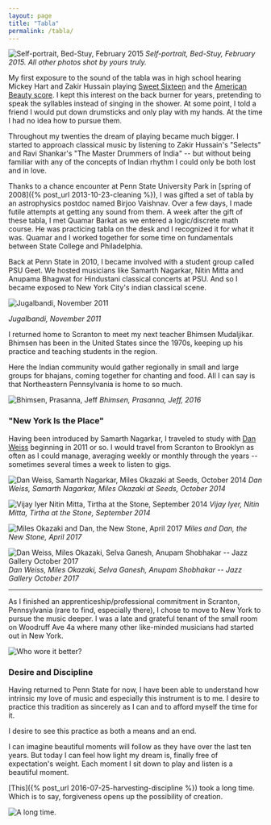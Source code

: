 ```yaml
---
layout: page
title: "Tabla"
permalink: /tabla/
---
```


![Self-portrait, Bed-Stuy, February 2015](/assets/selftabla.png)
_Self-portrait, Bed-Stuy, February 2015. All other photos shot by yours truly._

My first exposure to the sound of the tabla was in high school hearing Mickey Hart and Zakir Hussain playing [Sweet Sixteen](https://www.youtube.com/watch?v=jkubRK-RRUQ) and the [American Beauty score](https://www.youtube.com/watch?v=hrU3EppRwNA). I kept this interest on the back burner for years, pretending to speak the syllables instead of singing in the shower. At some point, I told a friend I would put down drumsticks and only play with my hands. At the time I had no idea how to pursue them.

Throughout my twenties the dream of playing became much bigger. I started to approach classical music by listening to Zakir Hussain's "Selects" and Ravi Shankar's "The Master Drummers of India" -- but without being familiar with any of the concepts of Indian rhythm I could only be both lost and in love.

Thanks to a chance encounter at Penn State University Park in [spring of 2008]({% post_url 2013-10-23-cleaning %}), I was gifted a set of tabla by an astrophysics postdoc named Birjoo Vaishnav. Over a few days, I made futile attempts at getting any sound from them. A week after the gift of these tabla, I met Quamar Barkat as we entered a logic/discrete math course. He was practicing tabla on the desk and I recognized it for what it was. Quamar and I worked together for some time on fundamentals between State College and Philadelphia.

Back at Penn State in 2010, I became involved with a student group called PSU Geet. We hosted musicians like Samarth Nagarkar, Nitin Mitta and Anupama Bhagwat for Hindustani classical concerts at PSU. And so I became exposed to New York City's indian classical scene.

![Jugalbandi, November 2011](/assets/jugal.jpg)

_Jugalbandi, November 2011_

I returned home to Scranton to meet my next teacher Bhimsen Mudaljikar. Bhimsen has been in the United States since the 1970s, keeping up his practice and teaching students in the region. 

Here the Indian community would gather regionally in small and large groups for bhajans, coming together for chanting and food. All I can say is that Northeastern Pennsylvania is home to so much.

![Bhimsen, Prasanna, Jeff](/assets/waverly.png)
_Bhimsen, Prasanna, Jeff, 2016_

### "New York Is the Place"

Having been introduced by Samarth Nagarkar, I traveled to study with [Dan Weiss](http://danweiss.net) beginning in 2011 or so. I would travel from Scranton to Brooklyn as often as I could manage, averaging weekly or monthly through the years -- sometimes several times a week to listen to gigs.

![Dan Weiss, Samarth Nagarkar, Miles Okazaki at Seeds, October 2014](/assets/seeds_dansamarthmiles.png)
_Dan Weiss, Samarth Nagarkar, Miles Okazaki at Seeds, October 2014_

![Vijay Iyer Nitin Mitta, Tirtha at the Stone, September 2014](/assets/vijaynitin.png)
_Vijay Iyer, Nitin Mitta, Tirtha at the Stone, September 2014_

![Miles Okazaki and Dan, the New Stone, April 2017](/assets/milesdannewstone.png)
_Miles and Dan, the New Stone, April 2017_

![Dan Weiss, Miles Okazaki, Selva Ganesh, Anupam Shobhakar -- Jazz Gallery October 2017](/assets/dan.png)
_Dan Weiss, Miles Okazaki, Selva Ganesh, Anupam Shobhakar -- Jazz Gallery October 2017_

---

As I finished an apprenticeship/professional commitment in Scranton, Pennsylvania (rare to find, especially there), I chose to move to New York to pursue the music deeper. I was a late and grateful tenant of the small room on Woodruff Ave 4a where many other like-minded musicians had started out in New York.

![Who wore it better?](/assets/woodruff.png)

### Desire and Discipline

Having returned to Penn State for now, I have been able to understand how intrinsic my love of music and especially this instrument is to me. I desire to practice this tradition as sincerely as I can and to afford myself the time for it. 

I desire to see this practice as both a means and an end. 

I can imagine beautiful moments will follow as they have over the last ten years. But today I can feel how light my dream is, finally free of expectation's weight. Each moment I sit down to play and listen is a beautiful moment.

[This]({% post_url 2016-07-25-harvesting-discipline %}) took a long time. Which is to say, forgiveness opens up the possibility of creation.

![A long time.](/assets/sunday.png)